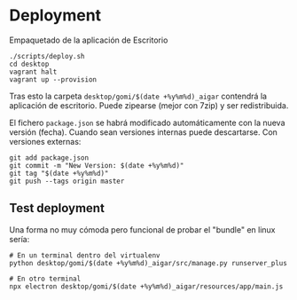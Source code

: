 # Deployment

Empaquetado de la aplicación de Escritorio

```shell
./scripts/deploy.sh
cd desktop
vagrant halt
vagrant up --provision
```

Tras esto la carpeta `desktop/gomi/$(date +%y%m%d)_aigar` contendrá la aplicación de escritorio. Puede zipearse (mejor con 7zip) y ser redistribuida.

El fichero `package.json` se habrá modificado automáticamente con la nueva versión (fecha). Cuando sean versiones internas puede descartarse. Con versiones externas:

```
git add package.json
git commit -m "New Version: $(date +%y%m%d)"
git tag "$(date +%y%m%d)"
git push --tags origin master
```

## Test deployment

Una forma no muy cómoda pero funcional de probar el "bundle" en linux sería:

```
# En un terminal dentro del virtualenv
python desktop/gomi/$(date +%y%m%d)_aigar/src/manage.py runserver_plus

# En otro terminal
npx electron desktop/gomi/$(date +%y%m%d)_aigar/resources/app/main.js
```
